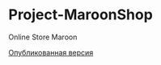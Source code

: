 # Project-MaroonShop
Online Store Maroon

<a href="https://shujinko53.github.io/Project-MaroonShop/source/">Опубликованная версия</a>
